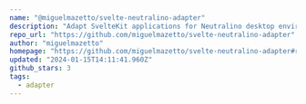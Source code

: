 ```yaml
---
name: "@miguelmazetto/svelte-neutralino-adapter"
description: "Adapt SvelteKit applications for Neutralino desktop environments."
repo_url: "https://github.com/miguelmazetto/svelte-neutralino-adapter"
author: "miguelmazetto"
homepage: "https://github.com/miguelmazetto/svelte-neutralino-adapter#readme"
updated: "2024-01-15T14:11:41.960Z"
github_stars: 3
tags: 
  - adapter
---
```

